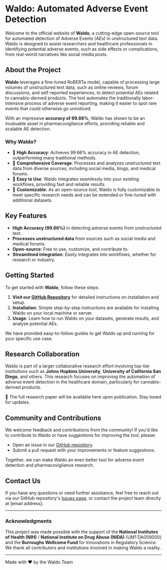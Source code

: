 # Waldo: Automated Adverse Event Detection

Welcome to the official website of **Waldo**, a cutting-edge open-source tool for automated detection of Adverse Events (AEs) in unstructured text data. Waldo is designed to assist researchers and healthcare professionals in identifying potential adverse events, such as side effects or complications, from real-world narratives like social media posts.

## About the Project

**Waldo** leverages a fine-tuned RoBERTa model, capable of processing large volumes of unstructured text data, such as online reviews, forum discussions, and self-reported experiences, to detect potential AEs related to cannabis-derived products. The tool automates the traditionally labor-intensive process of adverse event reporting, making it easier to spot rare events that could otherwise go unnoticed.

With an impressive **accuracy of 99.66%**, Waldo has shown to be an invaluable asset in pharmacovigilance efforts, providing reliable and scalable AE detection.

### Why Waldo?

- 🌟 **High Accuracy**: Achieves 99.66% accuracy in AE detection, outperforming many traditional methods.
- 📄 **Comprehensive Coverage**: Processes and analyzes unstructured text data from diverse sources, including social media, blogs, and medical forums.
- 🚀 **Easy to Use**: Waldo integrates seamlessly into your existing workflows, providing fast and reliable results.
- 🔧 **Customizable**: As an open-source tool, Waldo is fully customizable to meet specific research needs and can be extended or fine-tuned with additional datasets.

## Key Features

- **High Accuracy (99.66%)** in detecting adverse events from unstructured text.
- **Processes unstructured data** from sources such as social media and medical forums.
- **Open-source**: Free to use, customize, and contribute to.
- **Streamlined integration**: Easily integrates into workflows, whether for research or industry.

## Getting Started

To get started with **Waldo**, follow these steps:

1. **Visit our [GitHub Repository](https://github.com/WALDO-AE-DETECTION/WALDO)** for detailed instructions on installation and setup.
2. **Installation**: Simple step-by-step instructions are available for installing Waldo on your local machine or server.
3. **Usage**: Learn how to run Waldo on your datasets, generate results, and analyze potential AEs.

We have provided easy-to-follow guides to get Waldo up and running for your specific use case.

## Research Collaboration

Waldo is part of a larger collaborative research effort involving top-tier institutions such as **Johns Hopkins University**, **University of California San Diego**, and others. This research focuses on improving the automation of adverse event detection in the healthcare domain, particularly for cannabis-derived products.

📄 The full research paper will be available here upon publication. Stay tuned for updates.

## Community and Contributions

We welcome feedback and contributions from the community! If you'd like to contribute to Waldo or have suggestions for improving the tool, please:

- Open an issue in our [GitHub repository](https://github.com/WALDO-AE-DETECTION/WALDO/issues).
- Submit a pull request with your improvements or feature suggestions.

Together, we can make Waldo an even better tool for adverse event detection and pharmacovigilance research.

## Contact Us

If you have any questions or need further assistance, feel free to reach out via our GitHub repository's [Issues page](hhttps://github.com/WALDO-AE-DETECTION/WALDO/issues), or contact the project team directly at [email address].

---

### Acknowledgments

This project was made possible with the support of the **National Institutes of Health (NIH)** / **National Institute on Drug Abuse (NIDA)** (UM1 DA059000) and the **Burroughs Wellcome Fund** for Innovations in Regulatory Science. We thank all contributors and institutions involved in making Waldo a reality.

---

Made with ❤️ by the Waldo Team
